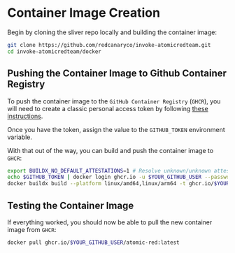 # Container Image Creation

Begin by cloning the sliver repo locally and building the container image:

```bash
git clone https://github.com/redcanaryco/invoke-atomicredteam.git
cd invoke-atomicredteam/docker
```

## Pushing the Container Image to Github Container Registry

To push the container image to the `GitHub Container Registry` (`GHCR`), you
will need to create a classic personal access token by following
[these instructions](https://docs.github.com/en/packages/working-with-a-github-packages-registry/working-with-the-container-registry).

Once you have the token, assign the value to the `GITHUB_TOKEN` environment variable.

With that out of the way, you can build and push the container image to `GHCR`:

```bash
export BUILDX_NO_DEFAULT_ATTESTATIONS=1 # Resolve unknown/unknown attestation image
echo $GITHUB_TOKEN | docker login ghcr.io -u $YOUR_GITHUB_USER --password-stdin
docker buildx build --platform linux/amd64,linux/arm64 -t ghcr.io/$YOUR_GITHUB_USER/atomic-red:latest --push .
```

## Testing the Container Image

If everything worked, you should now be able to pull the new container image
from `GHCR`:

```bash
docker pull ghcr.io/$YOUR_GITHUB_USER/atomic-red:latest
```
